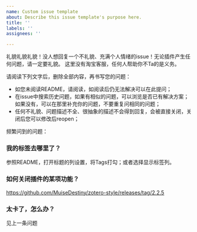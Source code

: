 ```yaml
---
name: Custom issue template
about: Describe this issue template's purpose here.
title: ''
labels: ''
assignees: ''

---
```


礼貌礼貌礼貌！没人想回复一个不礼貌、充满个人情绪的issue！无论插件产生任何问题，请一定要礼貌。
这里没有淘宝客服，任何人帮助你不Ta的是义务。

请阅读下列文字后，删除全部内容，再书写您的问题：

* 如您未阅读README，请阅读，如阅读后仍无法解决可以在此提问；
* 在issue中搜索历史问题，如果有相似的问题，可以浏览是否已有解决方案；如果没有，可以在那里补充你的问题，不要重复问相同的问题；
* 任何不礼貌、问题描述不全、很抽象的描述不会得到回复，会被直接关闭，关闭后您可以修改后reopen；

频繁问到的问题：

### 我的标签去哪里了？

参照README，打开标题的列设置，将Tags打勾；或者选择显示标签列。

### 如何关闭插件的某项功能？

<https://github.com/MuiseDestiny/zotero-style/releases/tag/2.2.5>

### 太卡了，怎么办？

见上一条问题

